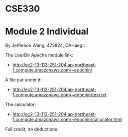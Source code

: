 # CSE330
# Module 2 Individual
By Jefferson Wang, 473824, OAHaegt.

The UserDir Apache module link:

- http://ec2-13-113-251-204.ap-northeast-1.compute.amazonaws.com/~edochin/

A file put under it:

- http://ec2-13-113-251-204.ap-northeast-1.compute.amazonaws.com/~edochin/test.txt

The calculator:

- http://ec2-13-113-251-204.ap-northeast-1.compute.amazonaws.com/~edochin/calculator.html

Full credit, no deductions
